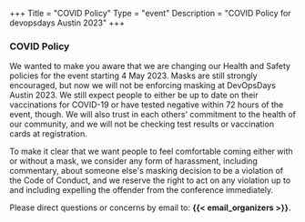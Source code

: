 +++
Title = "COVID Policy"
Type = "event"
Description = "COVID Policy for devopsdays Austin 2023"
+++

### COVID Policy

We wanted to make you aware that we are changing our Health and Safety policies for the event starting 4 May 2023. Masks are still strongly encouraged, but now we will not be enforcing masking at DevOpsDays Austin 2023. We still expect people to either be up to date on their vaccinations for COVID-19 or have tested negative within 72 hours of the event, though. We will also trust in each others' commitment to the health of our community, and we will not be checking test results or vaccination cards at registration.

To make it clear that we want people to feel comfortable coming either with or without a mask, we consider any form of harassment, including commentary, about someone else's masking decision to be a violation of the Code of Conduct, and we reserve the right to act on any violation up to and including expelling the offender from the conference immediately.

Please direct questions or concerns by email to: **{{< email_organizers >}}**.
